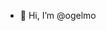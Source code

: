 - 👋 Hi, I’m @ogelmo

<!---
ogelmo/ogelmo is a ✨ special ✨ repository because its `README.md` (this file) appears on your GitHub profile.
You can click the Preview link to take a look at your changes.
--->
